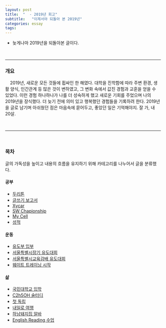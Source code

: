 ```yaml
---
layout: post
title:  "  - 2019년 회고"
subtitle:   "이제서야 되돌아 본 2019년"
categories: essay
tags: 
---
```

- 늦게나마 2019년을 되돌아본 글이다.

<br />

___



### 개요
&nbsp;&nbsp;&nbsp;&nbsp;2019년, 새로운 모든 것들에 휩싸인 한 해였다. 대학을 진학함에 따라 주변 환경, 생활 양식, 인간관계 등 많은 것이 변하였고, 그 변화 속에서 값진 경험과 교훈을 얻을 수 있었다. 이런 경험 하나하나가 나를 더 성숙하게 했고 새로운 기회를 주었으며 나의 2019년을 장식했다. 더 늦기 전에 의미 있고 행복했던 경험들을 기록하려 한다. 2019년을 글로 남기며 아쉬웠던 점은 마음속에 묻어두고, 좋았던 일은 기억해야지. 잘 가, 내 20살.



<br />

___

<br />



### 목차
글의 가독성을 높이고 내용의 흐름을 유지하기 위해 카테고리를 나누어서 글을 분류했다.


#### 공부

- [두리톤](#)
- [글쓰기 보고서](#)
- [Xycar](#)
- [SW Chapionship](#)
- [My Cell](#)
- [성적](#)


#### 운동

- [유도부 입부](#)
- [서울특별시장기 유도대회](#)
- [서울특별시교육감배 유도대회](#)
- [웨이트 트레이닝 시작](#)


#### 삶

- [국민대학교 입학](#)
- [C2h5OH 술터디](#)
- [첫 독립](#)
- [내일로 여행](#)
- [하남돼지집 알바](#)
- [English Reading 수업](#)


